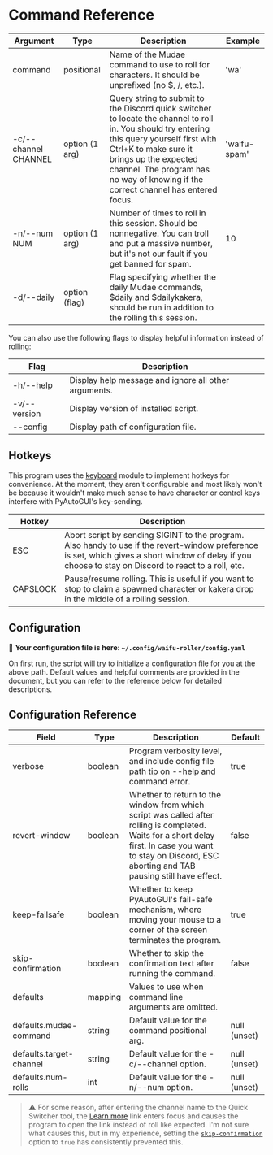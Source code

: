# Command Reference

| Argument             | Type           | Description                                                                                                                                                                                                                                                                      | Example      |
| -------------------- | -------------- | -------------------------------------------------------------------------------------------------------------------------------------------------------------------------------------------------------------------------------------------------------------------------------- | ------------ |
| command              | positional     | Name of the Mudae command to use to roll for characters. It should be unprefixed (no $, /, etc.).                                                                                                                                                                                | 'wa'         |
| -c/--channel CHANNEL | option (1 arg) | Query string to submit to the Discord quick switcher to locate the channel to roll in. You should try entering this query yourself first with Ctrl+K to make sure it brings up the expected channel. The program has no way of knowing if the correct channel has entered focus. | 'waifu-spam' |
| -n/--num NUM         | option (1 arg) | Number of times to roll in this session. Should be nonnegative. You can troll and put a massive number, but it's not our fault if you get banned for spam.                                                                                                                       | 10           |
| -d/--daily           | option (flag)  | Flag specifying whether the daily Mudae commands, $daily and $dailykakera, should be run in addition to the rolling this session.                                                                                                                                                |              |


You can also use the following flags to display helpful information instead of rolling:

| Flag         | Description                                          |
| ------------ | ---------------------------------------------------- |
| -h/--help    | Display help message and ignore all other arguments. |
| -v/--version | Display version of installed script.                 |
| --config     | Display path of configuration file.                  |

## Hotkeys

This program uses the [keyboard](https://github.com/boppreh/keyboard) module to implement hotkeys for convenience. At the moment, they aren't configurable and most likely won't be because it wouldn't make much sense to have character or control keys interfere with PyAutoGUI's key-sending.

| Hotkey   | Description                                                                                                                                                                                                                        |
| -------- | ---------------------------------------------------------------------------------------------------------------------------------------------------------------------------------------------------------------------------------- |
| ESC      | Abort script by sending SIGINT to the program. Also handy to use if the [revert-window](#configuration-reference) preference is set, which gives a short window of delay if you choose to stay on Discord to react to a roll, etc. |
| CAPSLOCK | Pause/resume rolling. This is useful if you want to stop to claim a spawned character or kakera drop in the middle of a rolling session.                                                                                           |
## Configuration

:mega: **Your configuration file is here: `~/.config/waifu-roller/config.yaml`**

On first run, the script will try to initialize a configuration file for you at the above path. Default values and helpful comments are provided in the document, but you can refer to the reference below for detailed descriptions.

## Configuration Reference

| Field                   | Type    | Description                                                                                                                                                                                                  | Default      |
| ----------------------- | ------- | ------------------------------------------------------------------------------------------------------------------------------------------------------------------------------------------------------------ | ------------ |
| verbose                 | boolean | Program verbosity level, and include config file path tip on --help and command error.                                                                                                                       | true         |
| revert-window           | boolean | Whether to return to the window from which script was called after rolling is completed. Waits for a short delay first. In case you want to stay on Discord, ESC aborting and TAB pausing still have effect. | false        |
| keep-failsafe           | boolean | Whether to keep PyAutoGUI's fail-safe mechanism, where moving your mouse to a corner of the screen terminates the program.                                                                                   | true         |  |
| skip-confirmation       | boolean | Whether to skip the confirmation text after running the command.                                                                                                                                             | false        |
| defaults                | mapping | Values to use when command line arguments are omitted.                                                                                                                                                       |              |
| defaults.mudae-command  | string  | Default value for the command positional arg.                                                                                                                                                                | null (unset) |
| defaults.target-channel | string  | Default value for the -c/--channel option.                                                                                                                                                                   | null (unset) |
| defaults.num-rolls      | int     | Default value for the -n/--num option.                                                                                                                                                                       | null (unset) |

> :warning: For some reason, after entering the channel name to the Quick Switcher tool, the [Learn more](https://support.discord.com/hc/en-us/articles/115000070311) link enters focus and causes the program to open the link instead of roll like expected. I'm not sure what causes this, but in my experience, setting the [`skip-confirmation`](docs/REFERENCE.md#configuration-reference) option to `true` has consistently prevented this.
